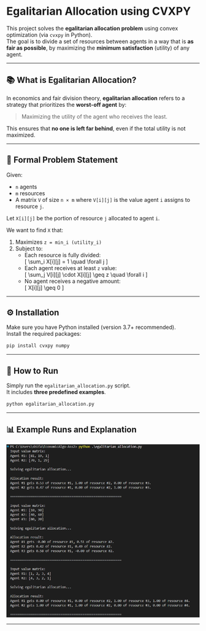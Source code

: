 
# Egalitarian Allocation using CVXPY

This project solves the **egalitarian allocation problem** using convex optimization (via `cvxpy` in Python).  
The goal is to divide a set of resources between agents in a way that is **as fair as possible**, by maximizing the **minimum satisfaction** (utility) of any agent.

---

## 📚 What is Egalitarian Allocation?

In economics and fair division theory, **egalitarian allocation** refers to a strategy that prioritizes the **worst-off agent** by:

> Maximizing the utility of the agent who receives the least.

This ensures that **no one is left far behind**, even if the total utility is not maximized.

---

## 📐 Formal Problem Statement

Given:
- `n` agents
- `m` resources
- A matrix `V` of size `n × m` where `V[i][j]` is the value agent `i` assigns to resource `j`.

Let `X[i][j]` be the portion of resource `j` allocated to agent `i`.

We want to find `X` that:

1. Maximizes `z = min_i (utility_i)`
2. Subject to:
   - Each resource is fully divided:  
     \[ \sum_i X[i][j] = 1 \quad \forall j \]
   - Each agent receives at least `z` value:  
     \[ \sum_j V[i][j] \cdot X[i][j] \geq z \quad \forall i \]
   - No agent receives a negative amount:  
     \[ X[i][j] \geq 0 \]

---

## ⚙️ Installation

Make sure you have Python installed (version 3.7+ recommended).  
Install the required packages:

```bash
pip install cvxpy numpy
```

---

## 🚀 How to Run

Simply run the `egalitarian_allocation.py` script.  
It includes **three predefined examples**.

```bash
python egalitarian_allocation.py
```

---

## 📊 Example Runs and Explanation
![image_alt](https://github.com/shifaaKh28/EconomicsAlgorithms/blob/main/Ass2/Screenshot%202025-06-22%20182002.png)

---



